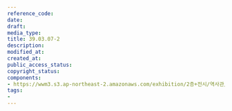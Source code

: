 ```yaml
---
reference_code: 
date: 
draft: 
media_type: 
title: 39.03.07-2
description: 
modified_at: 
created_at: 
public_access_status: 
copyright_status: 
components:
- https://wwm3.s3.ap-northeast-2.amazonaws.com/exhibition/2층+전시/역사관/완_강덕경할머니와+신문헤드/39.03.07-2.jpg
tags:
- 
---
```

